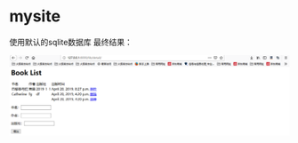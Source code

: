 # mysite
使用默认的sqlite数据库
最终结果：

![image](https://github.com/gorgeousCa/mysite/blob/master/book%E7%95%8C%E9%9D%A2.PNG)
